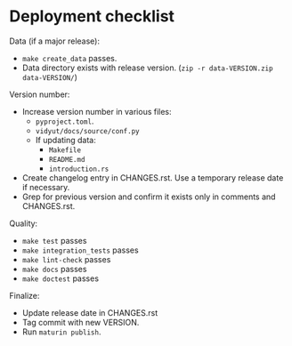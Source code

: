 Deployment checklist
====================

Data (if a major release):

- `make create_data` passes.
- Data directory exists with release version.
  (`zip -r data-VERSION.zip data-VERSION/`)

Version number:

- Increase version number in various files:
    - `pyproject.toml`.
    - `vidyut/docs/source/conf.py`
    - If updating data:
        - `Makefile`
        - `README.md`
        - `introduction.rs`
- Create changelog entry in CHANGES.rst. Use a temporary release date if
  necessary.
- Grep for previous version and confirm it exists only in comments and
  CHANGES.rst.

Quality:

- `make test` passes
- `make integration_tests` passes
- `make lint-check` passes
- `make docs` passes
- `make doctest` passes

Finalize:

- Update release date in CHANGES.rst
- Tag commit with new VERSION.
- Run `maturin publish`.
